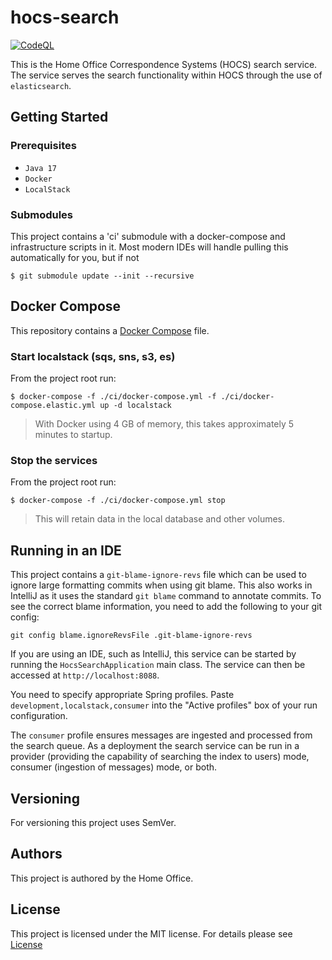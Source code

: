 # hocs-search

[![CodeQL](https://github.com/UKHomeOffice/hocs-search/actions/workflows/codeql-analysis.yml/badge.svg)](https://github.com/UKHomeOffice/hocs-search/actions/workflows/codeql-analysis.yml)

This is the Home Office Correspondence Systems (HOCS) search service. The service serves the search functionality within
HOCS through the use of `elasticsearch`.

## Getting Started

### Prerequisites

* ```Java 17```
* ```Docker```
* ```LocalStack```

### Submodules

This project contains a 'ci' submodule with a docker-compose and infrastructure scripts in it.
Most modern IDEs will handle pulling this automatically for you, but if not

```console
$ git submodule update --init --recursive
```

## Docker Compose

This repository contains a [Docker Compose](https://docs.docker.com/compose/)
file.

### Start localstack (sqs, sns, s3, es)

From the project root run:

```console
$ docker-compose -f ./ci/docker-compose.yml -f ./ci/docker-compose.elastic.yml up -d localstack
```

> With Docker using 4 GB of memory, this takes approximately 5 minutes to startup.

### Stop the services

From the project root run:

```console
$ docker-compose -f ./ci/docker-compose.yml stop
```

> This will retain data in the local database and other volumes.

## Running in an IDE

This project contains a `git-blame-ignore-revs` file which can be used to ignore large formatting commits when using git blame. This also works in IntelliJ as it uses the standard `git blame` command to annotate commits.
To see the correct blame information, you need to add the following to your git config:

``` console
git config blame.ignoreRevsFile .git-blame-ignore-revs
```

If you are using an IDE, such as IntelliJ, this service can be started by running the ```HocsSearchApplication``` main
class.
The service can then be accessed at ```http://localhost:8088```.

You need to specify appropriate Spring profiles.
Paste `development,localstack,consumer` into the "Active profiles" box of your run configuration.

The `consumer` profile ensures messages are ingested and processed from the search queue.
As a deployment the search service can be run in a provider (providing the capability of searching the index to users) mode, consumer (ingestion of messages) mode, or both.

## Versioning

For versioning this project uses SemVer.

## Authors

This project is authored by the Home Office.

## License

This project is licensed under the MIT license. For details please see [License](LICENSE)
